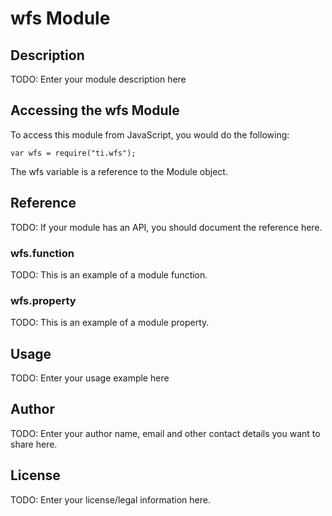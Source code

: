 # wfs Module

## Description

TODO: Enter your module description here

## Accessing the wfs Module

To access this module from JavaScript, you would do the following:

    var wfs = require("ti.wfs");

The wfs variable is a reference to the Module object.

## Reference

TODO: If your module has an API, you should document
the reference here.

### wfs.function

TODO: This is an example of a module function.

### wfs.property

TODO: This is an example of a module property.

## Usage

TODO: Enter your usage example here

## Author

TODO: Enter your author name, email and other contact
details you want to share here.

## License

TODO: Enter your license/legal information here.
